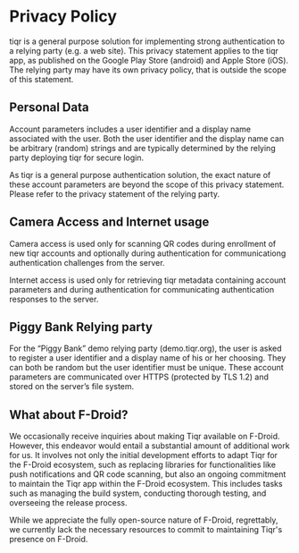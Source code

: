 # Privacy Policy

tiqr is a general purpose solution for implementing strong authentication to a relying party (e.g. a web site). This privacy statement applies to the tiqr app, as published on the Google Play Store (android) and Apple Store (iOS). The relying party may have its own privacy policy, that is outside the scope of this statement.

## Personal Data
Account parameters includes a user identifier and a display name associated with the user. Both the user identifier and the display name can be arbitrary (random) strings and are typically determined by the relying party deploying tiqr for secure login.

As tiqr is a general purpose authentication solution, the exact nature of these account parameters are beyond the scope of this privacy statement. Please refer to the privacy statement of the relying party.

## Camera Access and Internet usage
Camera access is used only for scanning QR codes during enrollment of new tiqr accounts and optionally during authentication for communicationg authentication challenges from the server.

Internet access is used only for retrieving tiqr metadata containing account parameters and during authentication for communicating authentication responses to the server.

## Piggy Bank Relying party
For the “Piggy Bank” demo relying party (demo.tiqr.org), the user is asked to register a user identifier and a display name of his or her choosing. They can both be random but the user identifier must be unique. These account parameters are communicated over HTTPS (protected by TLS 1.2) and stored on the server’s file system.

## What about F-Droid?
We occasionally receive inquiries about making Tiqr available on F-Droid. However, this endeavor would entail a substantial amount of additional work for us. It involves not only the initial development efforts to adapt Tiqr for the F-Droid ecosystem, such as replacing libraries for functionalities like push notifications and QR code scanning, but also an ongoing commitment to maintain the Tiqr app within the F-Droid ecosystem. This includes tasks such as managing the build system, conducting thorough testing, and overseeing the release process.

While we appreciate the fully open-source nature of F-Droid, regrettably, we currently lack the necessary resources to commit to maintaining Tiqr's presence on F-Droid.
